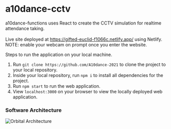 # a10dance-cctv

a10dance-functions uses React to create the CCTV simulation for realtime attendance taking. <br /><br />
Live site deployed at https://gifted-euclid-f1066c.netlify.app/ using Netlify. <br />
NOTE: enable your webcam on prompt once you enter the website.

Steps to run the application on your local machine.

1. Run `git clone https://github.com/A10dance-2021` to clone the project to your local repository.
2. Inside your local repository, run `npm i` to install all dependencies for the project.
3. Run `npm start` to run the web application.
4. View `localhost:3000` on your browser to view the locally deployed web application.

### Software Architecture
![Orbital Architecture](https://user-images.githubusercontent.com/35002411/123557189-12903500-d7c2-11eb-946a-f65947b3ec98.png)
